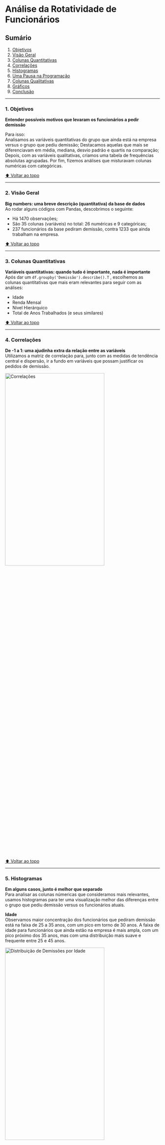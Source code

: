 # **Análise da Rotatividade de Funcionários**

## Sumário
1. [Objetivos](#1-objetivos)
2. [Visão Geral](#2-visão-geral)
3. [Colunas Quantitativas](#3-colunas-quantitativas)
4. [Correlações](#4-correlações)
5. [Histogramas](#5-histogramas)
6. [Uma Pausa na Programação](#6-uma-pausa-na-programação)
7. [Colunas Qualitativas](#7-colunas-qualitativas)
8. [Gráficos](#8-gráficos)
9. [Conclusão](#9-conclusão)

---

### 1. Objetivos
**Entender possíveis motivos que levaram os funcionários a pedir demissão**  

Para isso:  
Analisamos as variáveis quantitativas do grupo que ainda está na empresa versus o grupo que pediu demissão;
Destacamos aquelas que mais se diferenciavam em média, mediana, desvio padrão e quartis na comparação;
Depois, com as variáveis qualitativas, criamos uma tabela de frequências absolutas agrupadas.
Por fim, fizemos análises que misturavam colunas numéricas com categóricas.

    

[⬆️ Voltar ao topo](#análise-da-rotatividade-de-funcionários)

---

### 2. Visão Geral
**Big numbers: uma breve descrição (quantitativa) da base de dados**   
Ao rodar alguns códigos com Pandas, descobrimos o seguinte:
- Há 1470 observações;  
- São 35 colunas (variáveis) no total: 26 numéricas e 9 categóricas;  
- 237 funcionários da base pediram demissão, contra 1233 que ainda trabalham na empresa.

[⬆️ Voltar ao topo](#análise-da-rotatividade-de-funcionários)

---

### 3. Colunas Quantitativas
**Variáveis quantitativas: quando tudo é importante, nada é importante**  
Após dar um `df.groupby('Demissão').describe().T` , escolhemos as colunas quantitativas que mais eram relevantes para seguir com as análises:  
- Idade   
- Renda Mensal  
- Nível Hierárquico  
- Total de Anos Trabalhados (e seus similares)  


[⬆️ Voltar ao topo](#análise-da-rotatividade-de-funcionários)

---

### 4. Correlações
**De -1 a 1: uma ajudinha extra da relação entre as variáveis**  
Utilizamos a matriz de correlação para, junto com as medidas de tendência central e dispersão, ir a fundo em variáveis que possam justificar os pedidos de demissão.

<img src="https://github.com/FelpsMartini/analise-demissoes/blob/main/imagens/%23%206%20Correla%C3%A7%C3%B5es.jpg" width="80%" height="40%" alt="Correlações">

[⬆️ Voltar ao topo](#análise-da-rotatividade-de-funcionários)

---

### 5. Histogramas
**Em alguns casos, junto é melhor que separado**  
Para analisar as colunas númericas que consideramos mais relevantes, usamos histogramas para ter uma visualização melhor das diferenças entre o grupo que pediu demissão versus os funcionários atuais.

**Idade**  
Observamos maior concentração dos funcionários que pediram demissão está na faixa de 25 a 35 anos, com um pico em torno de 30 anos.
A faixa de idade para funcionários que ainda estão na empresa é mais ampla, com um pico próximo dos 35 anos, mas com uma distribuição mais suave e frequente entre 25 e 45 anos.  

<img src="https://github.com/FelpsMartini/analise-demissoes/blob/main/imagens/%23%208%20Idade.jpg" width="80%" height="40%" alt="Distribuição de Demissões por Idade">

**Renda Mensal**  
A maioria dos funcionários que pediram demissão tem uma renda mensal concentrada abaixo de R$ 5.000,00

Embora a maioria dos funcionários que continuam na empresa também esteja concentrada em faixas salariais mais baixas, a distribuição é um pouco mais dispersa e há uma quantidade notável de funcionários com renda acima de R$ 10.000,00 e até em torno de R$ 20.000,00

<img src="https://github.com/FelpsMartini/analise-demissoes/blob/main/imagens/%23%209%20Renda%20Mensal.jpg" width="80%" height="40%" alt="Correlações">

**Anos Trabalhados**  
A maioria dos funcionários que pediram demissão tem menos de 5 anos de empresa. Isso é evidenciado pela alta concentração de pedidos de demissão entre 0 e 5 anos de tempo de serviço

Para os funcionários que permanecem, a distribuição é mais equilibrada, mas ainda há uma concentração significativa nos primeiros anos de trabalho, especialmente entre 0 e 10 anos

<img src="https://github.com/FelpsMartini/analise-demissoes/blob/main/imagens/%23%2010%20Anos%20Trabalhados.jpg" width="80%" height="40%" alt="Correlações">  

**Anos Trabalhados com o atual gestor**  
A maior parte dos funcionários que pediram demissão trabalhou com o atual gestor por menos de 2 anos
Para os funcionários que ainda estão na empresa, há muitos funcionários na faixa de 0 a 3 anos com o gestor atual
Além disso, há períodos mais longos (5 a 10 anos), sugerindo que uma relação sólida e duradoura com o gestor pode estar associada à retenção

<img src="https://github.com/FelpsMartini/analise-demissoes/blob/main/imagens/%23%2011%20Anos%20Trabalhados%20com%20o%20atual%20gestor.jpg" width="80%" height="40%" alt="Correlações">


[⬆️ Voltar ao topo](#análise-da-rotatividade-de-funcionários)

---

### 6. Uma Pausa na Programação
**Nível Hierárquico: uma variável quanti ou quali? Eis a questão**  
A maior parte dos pedidos de demissão vem de funcionários no Nível Hierárquico 1, com uma quantidade de demissões muito superior aos demais níveis

Já nos funcionários que ainda estão na empresa, o destaque está no Nível 2, que possui a maior quantidade de funcionários retidos

<img src="https://github.com/FelpsMartini/analise-demissoes/blob/main/imagens/%23%2012%20Uma%20pausa%20na%20programa%C3%A7%C3%A3o.jpg" width="80%" height="40%" alt="Correlações">

[⬆️ Voltar ao topo](#análise-da-rotatividade-de-funcionários)

---

### 7. Colunas Qualitativas
**Variáveis Categóricas: frequências, contagens e proporções**  
Decidimos investigar todas as colunas qualitativas:  
- Viagem de Negócios  
- Departamento  
- Área de Formação  
- Cargo  
- Estado Civil  
- Faz Hora Extra  

[⬆️ Voltar ao topo](#análise-da-rotatividade-de-funcionários)

---

### 8. Gráficos  
**Viagem de Negócios**  
A tabela abaixo do gráfico destaca que, mesmo com uma quantidade absoluta de funcionários que “viaja raramente” e “não viaja”, a taxa de demissão é mais alta no grupo que “viaja frequentemente”.

<img src="https://github.com/FelpsMartini/analise-demissoes/blob/main/imagens/%23%2014%20Viagem%20de%20Neg%C3%B3cios.jpg" width="80%" height="40%" alt="Correlações">

**Departamento:**  
Proporcionalmente, os funcionários do Departamento de Vendas são mais propensos a pedir demissão em comparação com os outros departamentos.  
<img src="https://github.com/FelpsMartini/analise-demissoes/blob/main/imagens/%23%2015%20Departamento.jpg" width="80%" height="40%" alt="Correlações">

**Área de Formação**  
RH apresenta a maior razão de pedidos de demissão (0.350), o que indica que, funcionários com esta formação são mais propensos a um turnover.  
Com uma razão de demissão de 0.320, Ensino Técnico é a segunda área com a maior proporção de pedidos de demissão
<img src="https://github.com/FelpsMartini/analise-demissoes/blob/main/imagens/%23%2016%20%C3%81rea%20de%20Forma%C3%A7%C3%A3o.jpg" width="80%" height="40%" alt="Correlações">

**Cargo**  
Representante de Vendas apresenta a maior razão de demissão (0.660), indicando que funcionários neste cargo  têm uma chance significativamente maior de sair da empresa.
Esse alto índice pode estar relacionado a pressões de metas, ambiente de trabalho competitivo ou uma reestruturação no setor comercial da empresa.
<img src="https://github.com/FelpsMartini/analise-demissoes/blob/main/imagens/%23%2017%20Cargo.jpg" width="80%" height="40%" alt="Correlações">

**Estado Civil**  
A categoria "Solteiro" apresenta a maior razão de demissão (0.342857), indicando que, proporcionalmente, pessoas com este status têm uma chance significativamente maior de pedir demissão.

Isso pode sugerir que elas têm mais flexibilidade quanto a mudança de emprego, pois tem menos vínculos ou compromissos que tornariam a estabilidade no emprego uma prioridade.
<img src="https://github.com/FelpsMartini/analise-demissoes/blob/main/imagens/%23%2018%20Estado%20Civil.jpg" width="80%" height="40%" alt="Correlações">

**Faz Hora Extra**  
A proporção de demissão entre os funcionários que fazem hora extra é significativamente maior. Eles têm quase quatro vezes mais chance de pedir demissão

Isso sugere que a prática de fazer hora extra pode estar relacionada ao aumento de pedidos de demissão, possivelmente devido ao desgaste, ao aumento de carga de trabalho, por exemplo

<img src="https://github.com/FelpsMartini/analise-demissoes/blob/main/imagens/%23%2019%20Faz%20hora%20extra.jpg" width="80%" height="40%" alt="Correlações">

[⬆️ Voltar ao topo](#análise-da-rotatividade-de-funcionários)

---

### 9. Conclusão
**E o que concluímos?**  
A análise revelou insights importantes sobre os fatores que levam os funcionários a pedirem demissão

Identificamos que departamentos de P&D (na figura do Técnico de Laboratório) e Vendas (Representante de Vendas), que fazem muitas horas extras ou viajam frequentemente, estão mais propensos a pedir demissão

[⬆️ Voltar ao topo](#análise-da-rotatividade-de-funcionários)

